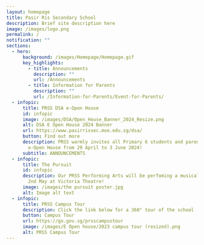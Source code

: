 ```yaml
---
layout: homepage
title: Pasir Ris Secondary School
description: Brief site description here
image: /images/logo.png
permalink: /
notification: ""
sections:
  - hero:
      background: /images/Homepage/Homepage.gif
      key_highlights:
        - title: Announcements
          description: ""
          url: /Announcements
        - title: Information for Parents
          description: ""
          url: /Information-for-Parents/Event-for-Parents/
  - infopic:
      title: PRSS DSA e-Open House
      id: infopic
      image: /images/DSA/Open_House_Banner_2024_Resize.png
      alt: DSA E Open House 2024 Banner
      url: https://www.pasirrissec.moe.edu.sg/dsa/
      button: Find out more
      description: PRSS warmly invites all Primary 6 students and parents to our DSA
        e-Open House from 29 April to 3 June 2024!
      subtitle: ANNOUNCEMENTS
  - infopic:
      title: The Pursuit
      id: infopic
      description: Our PRSS Performing Arts will be perfoming a musical showcase on
        2nd May at Victoria Theatre!
      image: /images/the pursuit poster.jpg
      alt: Image alt text
  - infopic:
      title: PRSS Campus Tour
      description: Click the link below for a 360° tour of the school
      button: Campus Tour
      url: https://go.gov.sg/prsscampustour
      image: /images/E Open house/2023 campus tour (resized).png
      alt: PRSS Campus Tour
---
```

